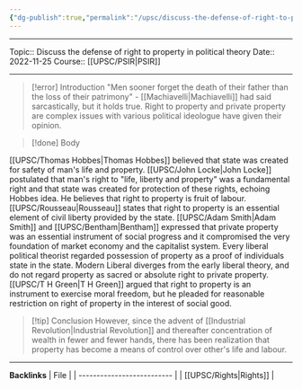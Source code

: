 ```yaml
---
{"dg-publish":true,"permalink":"/upsc/discuss-the-defense-of-right-to-property-in-political-theory/"}
---
```


----
Topic:: Discuss the defense of right to property in political theory
Date:: 2022-11-25
Course:: [[UPSC/PSIR\|PSIR]] 

----
>[!error] Introduction 
>"Men sooner forget the death of their father than the loss of their patrimony" - [[Machiavelli\|Machiavelli]] had said sarcastically, but it holds true. 
>Right to property and private property are complex issues with various political ideologue have given their opinion. 

 >[!done] Body 

[[UPSC/Thomas Hobbes\|Thomas Hobbes]] believed that state was created for safety of man's life and property. 
[[UPSC/John Locke\|John Locke]] postulated that man's right to "life, liberty and property" was a fundamental right and that state was created for protection of these rights, echoing Hobbes idea. He believes that right to property is fruit of labour. 
[[UPSC/Rousseau\|Rousseau]] states that right to property is an essential element of civil liberty provided by the state.
[[UPSC/Adam Smith\|Adam Smith]] and [[UPSC/Bentham\|Bentham]] expressed that private property was an essential instrument of social progress and it compromised the very foundation of market economy and the capitalist system. 
Every liberal political theorist regarded possession of property as a proof of individuals state in the state. 
Modern Liberal diverges from the early liberal theory, and do not regard property as sacred or absolute right to private property. 
[[UPSC/T H Green\|T H Green]] argued that right to property is an instrument to exercise moral freedom, but he pleaded for reasonable restriction on right of property in the interest of social good. 




>[!tip] Conclusion
>However, since the advent of [[Industrial Revolution\|Industrial Revolution]] and thereafter concentration of wealth in fewer and fewer hands, there has been realization that property has become a means of control over other's life and labour. 






---
**Backlinks**
| File                       |
| -------------------------- |
| [[UPSC/Rights\|Rights]] |



